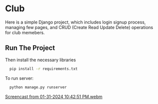 # Club
Here is a simple Django project, which includes login signup process, managing few pages, and CRUD (Create Read Update Delete) operations for club memebers.



## Run The Project


Then install the necessary libraries

```bash
  pip install -r requirements.txt
```

To run server:
```bash
  python manage.py runserver
```
[Screencast from 01-31-2024 10:42:51 PM.webm](https://github.com/amiralisahraei/django-project/assets/63749202/c3e19119-c580-4540-bf0f-7959cb66c159)

